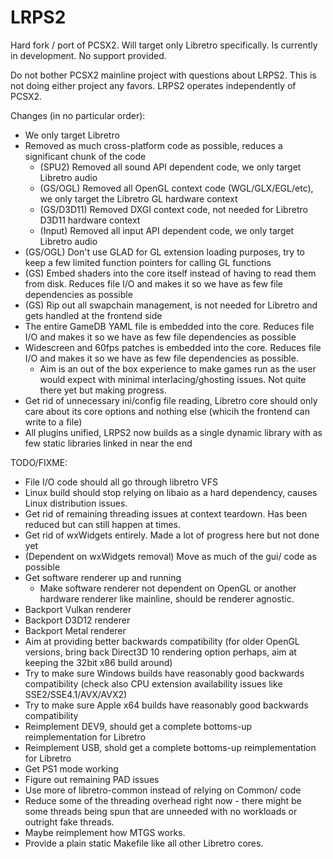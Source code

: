# LRPS2

Hard fork / port of PCSX2. Will target only Libretro specifically. Is currently in development. No support provided.

Do not bother PCSX2 mainline project with questions about LRPS2. This is not doing either project any favors. LRPS2 operates independently of PCSX2.

Changes (in no particular order):
- We only target Libretro
- Removed as much cross-platform code as possible, reduces a significant chunk of the code
  - (SPU2)   Removed all sound API dependent code, we only target Libretro audio
  - (GS/OGL) Removed all OpenGL context code (WGL/GLX/EGL/etc), we only target the Libretro GL hardware context
  - (GS/D3D11) Removed DXGI context code, not needed for Libretro D3D11 hardware context
  - (Input)  Removed all input API dependent code, we only target Libretro audio
- (GS/OGL) Don't use GLAD for GL extension loading purposes, try to keep a few limited function pointers for calling GL functions
- (GS) Embed shaders into the core itself instead of having to read them from disk. Reduces file I/O and makes it so we have as few file dependencies as possible
- (GS) Rip out all swapchain management, is not needed for Libretro and gets handled at the frontend side
- The entire GameDB YAML file is embedded into the core. Reduces file I/O and makes it so we have as few file dependencies as possible
- Widescreen and 60fps patches is embedded into the core. Reduces file I/O and makes it so we have as few file dependencies as possible.
  - Aim is an out of the box experience to make games run as the user would expect with minimal interlacing/ghosting issues. Not quite there yet but making progress.
- Get rid of unnecessary ini/config file reading, Libretro core should only care about its core options and nothing else (whicih the frontend can write to a file)
- All plugins unified, LRPS2 now builds as a single dynamic library with as few static libraries linked in near the end

TODO/FIXME:
- File I/O code should all go through libretro VFS
- Linux build should stop relying on libaio as a hard dependency, causes Linux distribution issues.
- Get rid of remaining threading issues at context teardown. Has been reduced but can still happen at times.
- Get rid of wxWidgets entirely. Made a lot of progress here but not done yet
- (Dependent on wxWidgets removal) Move as much of the gui/ code as possible
- Get software renderer up and running
  - Make software renderer not dependent on OpenGL or another hardware renderer like mainline, should be renderer agnostic.
- Backport Vulkan renderer
- Backport D3D12 renderer
- Backport Metal renderer
- Aim at providing better backwards compatibility (for older OpenGL versions, bring back Direct3D 10 rendering option perhaps, aim at keeping the 32bit x86 build around)
- Try to make sure Windows builds have reasonably good backwards compatibility (check also CPU extension availability issues like SSE2/SSE4.1/AVX/AVX2)
- Try to make sure Apple x64 builds have reasonably good backwards compatibility
- Reimplement DEV9, should get a complete bottoms-up reimplementation for Libretro
- Reimplement USB, shold get a complete bottoms-up reimplementation for Libretro
- Get PS1 mode working
- Figure out remaining PAD issues
- Use more of libretro-common instead of relying on Common/ code
- Reduce some of the threading overhead right now - there might be some threads being spun that are unneeded with no workloads or outright fake threads.
- Maybe reimplement how MTGS works.
- Provide a plain static Makefile like all other Libretro cores.
